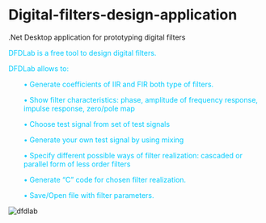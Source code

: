 # Digital-filters-design-application
.Net Desktop application for prototyping digital filters
  <p><span style="color: #00ccff;">DFDLab is a free tool to design digital filters.</span></p>
<p><span style="color: #00ccff;">DFDLab allows to:</span></p>
<p style="padding-left: 30px;"><span style="color: #00ccff;">•  Generate coefficients of IIR and FIR both type of filters.</span></p>
<p style="padding-left: 30px;"><span style="color: #00ccff;">•  Show filter characteristics: phase, amplitude of frequency response, impulse response, zero/pole map</span></p>
<p style="padding-left: 30px;"><span style="color: #00ccff;">•  Choose test signal from set of test signals</span></p>
<p style="padding-left: 30px;"><span style="color: #00ccff;">•  Generate your own test signal by using mixing</span></p>
<p style="padding-left: 30px;"><span style="color: #00ccff;">•  Specify different possible ways of filter realization: cascaded or parallel form of less order filters</span></p>
<p style="padding-left: 30px;"><span style="color: #00ccff;">•  Generate &#8220;C&#8221; code for chosen filter realization.</span></p>
<p style="padding-left: 30px;"><span style="color: #00ccff;">•  Save/Open file with filter parameters.</span></p>

![dfdlab](https://cloud.githubusercontent.com/assets/16180299/11733586/c9592446-a013-11e5-8b30-9704987e9d24.jpg)

